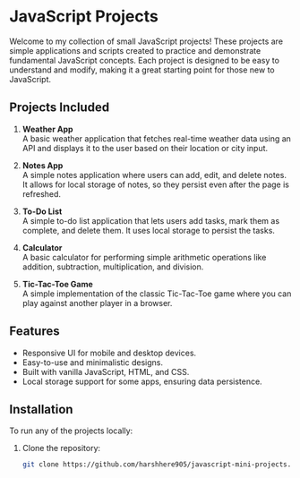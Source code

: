 # JavaScript Projects

Welcome to my collection of small JavaScript projects! These projects are simple applications and scripts created to practice and demonstrate fundamental JavaScript concepts. Each project is designed to be easy to understand and modify, making it a great starting point for those new to JavaScript.

## Projects Included

1. **Weather App**  
   A basic weather application that fetches real-time weather data using an API and displays it to the user based on their location or city input.

2. **Notes App**  
   A simple notes application where users can add, edit, and delete notes. It allows for local storage of notes, so they persist even after the page is refreshed.

3. **To-Do List**  
   A simple to-do list application that lets users add tasks, mark them as complete, and delete them. It uses local storage to persist the tasks.

4. **Calculator**  
   A basic calculator for performing simple arithmetic operations like addition, subtraction, multiplication, and division.

5. **Tic-Tac-Toe Game**  
   A simple implementation of the classic Tic-Tac-Toe game where you can play against another player in a browser.

## Features
- Responsive UI for mobile and desktop devices.
- Easy-to-use and minimalistic designs.
- Built with vanilla JavaScript, HTML, and CSS.
- Local storage support for some apps, ensuring data persistence.

## Installation

To run any of the projects locally:

1. Clone the repository:
   ```bash
   git clone https://github.com/harshhere905/javascript-mini-projects.git
